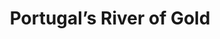---
category: river
title: Portugal’s River of Gold
class: portugal-s-river-of-gold
cruiseline: Viking River Cruises - Viking Hemming
special-info: Flights & transfers + Shore Excursions & drinks with meals
price: 1045
nights: 9
cruise-url: http://www.planetcruise.co.uk/viking-river-cruises/viking-hemming/08-december-2017/110342?referrersiteid=970
---